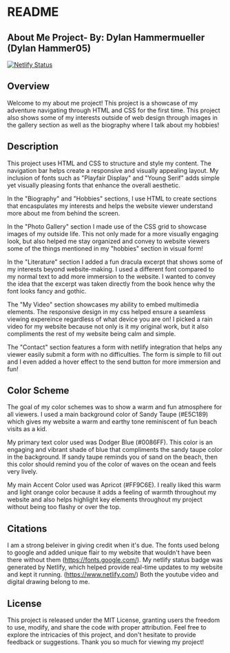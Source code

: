 # README


 ## About Me Project- By: Dylan Hammermueller (Dylan Hammer05)

 [![Netlify Status](https://api.netlify.com/api/v1/badges/19b3866e-f754-43c0-bac0-96da9329a845/deploy-status)](https://app.netlify.com/sites/dylanhammer05/deploys)

 ## Overview
 Welcome to my about me project! This project is a showcase of my adventure navigating through HTML and CSS for the first time. This project also shows some of my interests outside of web design through images in the gallery section as well as the biography where I talk about my hobbies!

## Description 
 This project uses HTML and CSS to structure and style my content. The navigation bar helps create a responsive and visually appealing layout. My inclusion of fonts such as "Playfair Display" and "Young Serif" adds simple yet visually pleasing fonts that enhance the overall aesthetic. 

 In the "Biography" and "Hobbies" sections, I use HTML to create sections that encaspulates my interests and helps the website viewer understand more about me from behind the screen.

 In the "Photo Gallery" section I made use of the CSS grid to showcase images of my outside life. This not only made for a more visually engaging look, but also helped me stay organized and convey to website viewers some of the things mentioned in my "hobbies" section in visual form!

 In the "Literature" section I added a fun dracula excerpt that shows some of my interests beyond website-making. I used a different font compared to my normal text to add more immersion to the website. I wanted to convey the idea that the excerpt was taken directly from the book hence why the font looks fancy and gothic. 

 The "My Video" section showcases my ability to embed multimedia elements. The responsive design in my css helped ensure a seamless viewing expereince regardless of what device you are on! I picked a rain video for my website because not only is it my original work, but it also compliments the rest of my website being calm and simple. 

 The "Contact" section features a form with netlify integration that helps any viewer easily submit a form with no difficulties. The form is simple to fill out and I even added a hover effect to the send button for more immersion and fun!

 ## Color Scheme
 The goal of my color schemes was to show a warm and fun atmosphere for all viewers. I used a main background color of Sandy Taupe (#E5C189) which gives my website a warm and earthy tone reminiscent of fun beach visits as a kid. 

 My primary text color used was Dodger Blue (#0086FF). This color is an engaging and vibrant shade of blue that compliments the sandy taupe color in the background. If sandy taupe reminds you of sand on the beach, then this color should remind you of the color of waves on the ocean and feels very lively. 

 My main Accent Color used was Apricot (#FF9C6E). I really liked this warm and light orange color because it adds a feeling of warmth throughout my website and also helps highlight key elements throughout my project without being too flashy or over the top. 


  ## Citations
  I am a strong beleiver in giving credit when it's due. The fonts used belong to google and added unique flair to my website that wouldn't have been there without them (https://fonts.google.com/). 
  My netlify status badge was generated by Netlify, which helped provide real-time updates to my website and kept it running. (https://www.netlify.com/)
  Both the youtube video and digital drawing belong to me. 

   ## License 
   This project is released under the MIT License, granting users the freedom to use, modify, and share the code with proper attribution.
   Feel free to explore the intricacies of this project, and don't hesitate to provide feedback or suggestions. Thank you so much for viewing my project!